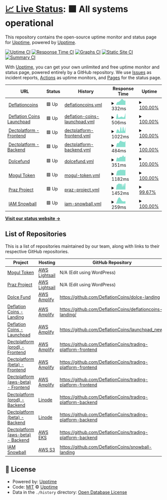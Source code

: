 # [📈 Live Status](https://deflationcoins.github.io/upptime): <!--live status--> **🟩 All systems operational**

This repository contains the open-source uptime monitor and status page for [Upptime](https://upptime.js.org), powered by [Upptime](https://github.com/upptime/upptime).

[![Uptime CI](https://github.com/DeflationCoins/upptime/workflows/Uptime%20CI/badge.svg)](https://github.com/DeflationCoins/upptime/actions?query=workflow%3A%22Uptime+CI%22)
[![Response Time CI](https://github.com/DeflationCoins/upptime/workflows/Response%20Time%20CI/badge.svg)](https://github.com/DeflationCoins/upptime/actions?query=workflow%3A%22Response+Time+CI%22)
[![Graphs CI](https://github.com/DeflationCoins/upptime/workflows/Graphs%20CI/badge.svg)](https://github.com/DeflationCoins/upptime/actions?query=workflow%3A%22Graphs+CI%22)
[![Static Site CI](https://github.com/DeflationCoins/upptime/workflows/Static%20Site%20CI/badge.svg)](https://github.com/DeflationCoins/upptime/actions?query=workflow%3A%22Static+Site+CI%22)
[![Summary CI](https://github.com/DeflationCoins/upptime/workflows/Summary%20CI/badge.svg)](https://github.com/DeflationCoins/upptime/actions?query=workflow%3A%22Summary+CI%22)

With [Upptime](https://upptime.js.org), you can get your own unlimited and free uptime monitor and status page, powered entirely by a GitHub repository. We use [Issues](https://github.com/upptime/upptime/issues) as incident reports, [Actions](https://github.com/DeflationCoins/upptime/actions) as uptime monitors, and [Pages](https://deflationcoins.github.io/upptime) for the status page.

<!--start: status pages-->
<!-- This summary is generated by Upptime (https://github.com/upptime/upptime) -->
<!-- Do not edit this manually, your changes will be overwritten -->
<!-- prettier-ignore -->
| URL | Status | History | Response Time | Uptime |
| --- | ------ | ------- | ------------- | ------ |
| <img alt="" src="https://icons.duckduckgo.com/ip3/deflationcoins.com.ico" height="13"> [Deflationcoins](https://deflationcoins.com/) | 🟩 Up | [deflationcoins.yml](https://github.com/DeflationCoins/upptime/commits/HEAD/history/deflationcoins.yml) | <details><summary><img alt="Response time graph" src="./graphs/deflationcoins/response-time-week.png" height="20"> 332ms</summary><br><a href="https://DeflationCoins.github.io/upptime/history/deflationcoins"><img alt="Response time 325" src="https://img.shields.io/endpoint?url=https%3A%2F%2Fraw.githubusercontent.com%2FDeflationCoins%2Fupptime%2FHEAD%2Fapi%2Fdeflationcoins%2Fresponse-time.json"></a><br><a href="https://DeflationCoins.github.io/upptime/history/deflationcoins"><img alt="24-hour response time 343" src="https://img.shields.io/endpoint?url=https%3A%2F%2Fraw.githubusercontent.com%2FDeflationCoins%2Fupptime%2FHEAD%2Fapi%2Fdeflationcoins%2Fresponse-time-day.json"></a><br><a href="https://DeflationCoins.github.io/upptime/history/deflationcoins"><img alt="7-day response time 332" src="https://img.shields.io/endpoint?url=https%3A%2F%2Fraw.githubusercontent.com%2FDeflationCoins%2Fupptime%2FHEAD%2Fapi%2Fdeflationcoins%2Fresponse-time-week.json"></a><br><a href="https://DeflationCoins.github.io/upptime/history/deflationcoins"><img alt="30-day response time 325" src="https://img.shields.io/endpoint?url=https%3A%2F%2Fraw.githubusercontent.com%2FDeflationCoins%2Fupptime%2FHEAD%2Fapi%2Fdeflationcoins%2Fresponse-time-month.json"></a><br><a href="https://DeflationCoins.github.io/upptime/history/deflationcoins"><img alt="1-year response time 325" src="https://img.shields.io/endpoint?url=https%3A%2F%2Fraw.githubusercontent.com%2FDeflationCoins%2Fupptime%2FHEAD%2Fapi%2Fdeflationcoins%2Fresponse-time-year.json"></a></details> | <details><summary><a href="https://DeflationCoins.github.io/upptime/history/deflationcoins">100.00%</a></summary><a href="https://DeflationCoins.github.io/upptime/history/deflationcoins"><img alt="All-time uptime 100.00%" src="https://img.shields.io/endpoint?url=https%3A%2F%2Fraw.githubusercontent.com%2FDeflationCoins%2Fupptime%2FHEAD%2Fapi%2Fdeflationcoins%2Fuptime.json"></a><br><a href="https://DeflationCoins.github.io/upptime/history/deflationcoins"><img alt="24-hour uptime 100.00%" src="https://img.shields.io/endpoint?url=https%3A%2F%2Fraw.githubusercontent.com%2FDeflationCoins%2Fupptime%2FHEAD%2Fapi%2Fdeflationcoins%2Fuptime-day.json"></a><br><a href="https://DeflationCoins.github.io/upptime/history/deflationcoins"><img alt="7-day uptime 100.00%" src="https://img.shields.io/endpoint?url=https%3A%2F%2Fraw.githubusercontent.com%2FDeflationCoins%2Fupptime%2FHEAD%2Fapi%2Fdeflationcoins%2Fuptime-week.json"></a><br><a href="https://DeflationCoins.github.io/upptime/history/deflationcoins"><img alt="30-day uptime 100.00%" src="https://img.shields.io/endpoint?url=https%3A%2F%2Fraw.githubusercontent.com%2FDeflationCoins%2Fupptime%2FHEAD%2Fapi%2Fdeflationcoins%2Fuptime-month.json"></a><br><a href="https://DeflationCoins.github.io/upptime/history/deflationcoins"><img alt="1-year uptime 100.00%" src="https://img.shields.io/endpoint?url=https%3A%2F%2Fraw.githubusercontent.com%2FDeflationCoins%2Fupptime%2FHEAD%2Fapi%2Fdeflationcoins%2Fuptime-year.json"></a></details>
| <img alt="" src="https://icons.duckduckgo.com/ip3/launchpad.deflationcoins.com.ico" height="13"> [Deflation Coins Launchpad](https://launchpad.deflationcoins.com/) | 🟩 Up | [deflation-coins-launchpad.yml](https://github.com/DeflationCoins/upptime/commits/HEAD/history/deflation-coins-launchpad.yml) | <details><summary><img alt="Response time graph" src="./graphs/deflation-coins-launchpad/response-time-week.png" height="20"> 506ms</summary><br><a href="https://DeflationCoins.github.io/upptime/history/deflation-coins-launchpad"><img alt="Response time 519" src="https://img.shields.io/endpoint?url=https%3A%2F%2Fraw.githubusercontent.com%2FDeflationCoins%2Fupptime%2FHEAD%2Fapi%2Fdeflation-coins-launchpad%2Fresponse-time.json"></a><br><a href="https://DeflationCoins.github.io/upptime/history/deflation-coins-launchpad"><img alt="24-hour response time 1089" src="https://img.shields.io/endpoint?url=https%3A%2F%2Fraw.githubusercontent.com%2FDeflationCoins%2Fupptime%2FHEAD%2Fapi%2Fdeflation-coins-launchpad%2Fresponse-time-day.json"></a><br><a href="https://DeflationCoins.github.io/upptime/history/deflation-coins-launchpad"><img alt="7-day response time 506" src="https://img.shields.io/endpoint?url=https%3A%2F%2Fraw.githubusercontent.com%2FDeflationCoins%2Fupptime%2FHEAD%2Fapi%2Fdeflation-coins-launchpad%2Fresponse-time-week.json"></a><br><a href="https://DeflationCoins.github.io/upptime/history/deflation-coins-launchpad"><img alt="30-day response time 519" src="https://img.shields.io/endpoint?url=https%3A%2F%2Fraw.githubusercontent.com%2FDeflationCoins%2Fupptime%2FHEAD%2Fapi%2Fdeflation-coins-launchpad%2Fresponse-time-month.json"></a><br><a href="https://DeflationCoins.github.io/upptime/history/deflation-coins-launchpad"><img alt="1-year response time 519" src="https://img.shields.io/endpoint?url=https%3A%2F%2Fraw.githubusercontent.com%2FDeflationCoins%2Fupptime%2FHEAD%2Fapi%2Fdeflation-coins-launchpad%2Fresponse-time-year.json"></a></details> | <details><summary><a href="https://DeflationCoins.github.io/upptime/history/deflation-coins-launchpad">100.00%</a></summary><a href="https://DeflationCoins.github.io/upptime/history/deflation-coins-launchpad"><img alt="All-time uptime 100.00%" src="https://img.shields.io/endpoint?url=https%3A%2F%2Fraw.githubusercontent.com%2FDeflationCoins%2Fupptime%2FHEAD%2Fapi%2Fdeflation-coins-launchpad%2Fuptime.json"></a><br><a href="https://DeflationCoins.github.io/upptime/history/deflation-coins-launchpad"><img alt="24-hour uptime 100.00%" src="https://img.shields.io/endpoint?url=https%3A%2F%2Fraw.githubusercontent.com%2FDeflationCoins%2Fupptime%2FHEAD%2Fapi%2Fdeflation-coins-launchpad%2Fuptime-day.json"></a><br><a href="https://DeflationCoins.github.io/upptime/history/deflation-coins-launchpad"><img alt="7-day uptime 100.00%" src="https://img.shields.io/endpoint?url=https%3A%2F%2Fraw.githubusercontent.com%2FDeflationCoins%2Fupptime%2FHEAD%2Fapi%2Fdeflation-coins-launchpad%2Fuptime-week.json"></a><br><a href="https://DeflationCoins.github.io/upptime/history/deflation-coins-launchpad"><img alt="30-day uptime 100.00%" src="https://img.shields.io/endpoint?url=https%3A%2F%2Fraw.githubusercontent.com%2FDeflationCoins%2Fupptime%2FHEAD%2Fapi%2Fdeflation-coins-launchpad%2Fuptime-month.json"></a><br><a href="https://DeflationCoins.github.io/upptime/history/deflation-coins-launchpad"><img alt="1-year uptime 100.00%" src="https://img.shields.io/endpoint?url=https%3A%2F%2Fraw.githubusercontent.com%2FDeflationCoins%2Fupptime%2FHEAD%2Fapi%2Fdeflation-coins-launchpad%2Fuptime-year.json"></a></details>
| <img alt="" src="https://icons.duckduckgo.com/ip3/dectplatform.com.ico" height="13"> [Dectplatform - Frontend](https://dectplatform.com/) | 🟩 Up | [dectplatform-frontend.yml](https://github.com/DeflationCoins/upptime/commits/HEAD/history/dectplatform-frontend.yml) | <details><summary><img alt="Response time graph" src="./graphs/dectplatform-frontend/response-time-week.png" height="20"> 1022ms</summary><br><a href="https://DeflationCoins.github.io/upptime/history/dectplatform-frontend"><img alt="Response time 758" src="https://img.shields.io/endpoint?url=https%3A%2F%2Fraw.githubusercontent.com%2FDeflationCoins%2Fupptime%2FHEAD%2Fapi%2Fdectplatform-frontend%2Fresponse-time.json"></a><br><a href="https://DeflationCoins.github.io/upptime/history/dectplatform-frontend"><img alt="24-hour response time 1663" src="https://img.shields.io/endpoint?url=https%3A%2F%2Fraw.githubusercontent.com%2FDeflationCoins%2Fupptime%2FHEAD%2Fapi%2Fdectplatform-frontend%2Fresponse-time-day.json"></a><br><a href="https://DeflationCoins.github.io/upptime/history/dectplatform-frontend"><img alt="7-day response time 1022" src="https://img.shields.io/endpoint?url=https%3A%2F%2Fraw.githubusercontent.com%2FDeflationCoins%2Fupptime%2FHEAD%2Fapi%2Fdectplatform-frontend%2Fresponse-time-week.json"></a><br><a href="https://DeflationCoins.github.io/upptime/history/dectplatform-frontend"><img alt="30-day response time 758" src="https://img.shields.io/endpoint?url=https%3A%2F%2Fraw.githubusercontent.com%2FDeflationCoins%2Fupptime%2FHEAD%2Fapi%2Fdectplatform-frontend%2Fresponse-time-month.json"></a><br><a href="https://DeflationCoins.github.io/upptime/history/dectplatform-frontend"><img alt="1-year response time 758" src="https://img.shields.io/endpoint?url=https%3A%2F%2Fraw.githubusercontent.com%2FDeflationCoins%2Fupptime%2FHEAD%2Fapi%2Fdectplatform-frontend%2Fresponse-time-year.json"></a></details> | <details><summary><a href="https://DeflationCoins.github.io/upptime/history/dectplatform-frontend">100.00%</a></summary><a href="https://DeflationCoins.github.io/upptime/history/dectplatform-frontend"><img alt="All-time uptime 100.00%" src="https://img.shields.io/endpoint?url=https%3A%2F%2Fraw.githubusercontent.com%2FDeflationCoins%2Fupptime%2FHEAD%2Fapi%2Fdectplatform-frontend%2Fuptime.json"></a><br><a href="https://DeflationCoins.github.io/upptime/history/dectplatform-frontend"><img alt="24-hour uptime 100.00%" src="https://img.shields.io/endpoint?url=https%3A%2F%2Fraw.githubusercontent.com%2FDeflationCoins%2Fupptime%2FHEAD%2Fapi%2Fdectplatform-frontend%2Fuptime-day.json"></a><br><a href="https://DeflationCoins.github.io/upptime/history/dectplatform-frontend"><img alt="7-day uptime 100.00%" src="https://img.shields.io/endpoint?url=https%3A%2F%2Fraw.githubusercontent.com%2FDeflationCoins%2Fupptime%2FHEAD%2Fapi%2Fdectplatform-frontend%2Fuptime-week.json"></a><br><a href="https://DeflationCoins.github.io/upptime/history/dectplatform-frontend"><img alt="30-day uptime 100.00%" src="https://img.shields.io/endpoint?url=https%3A%2F%2Fraw.githubusercontent.com%2FDeflationCoins%2Fupptime%2FHEAD%2Fapi%2Fdectplatform-frontend%2Fuptime-month.json"></a><br><a href="https://DeflationCoins.github.io/upptime/history/dectplatform-frontend"><img alt="1-year uptime 100.00%" src="https://img.shields.io/endpoint?url=https%3A%2F%2Fraw.githubusercontent.com%2FDeflationCoins%2Fupptime%2FHEAD%2Fapi%2Fdectplatform-frontend%2Fuptime-year.json"></a></details>
| <img alt="" src="https://icons.duckduckgo.com/ip3/beta-backend.dectplatform.com.ico" height="13"> [Dectplatform - Backend](https://beta-backend.dectplatform.com/api/v1/) | 🟩 Up | [dectplatform-backend.yml](https://github.com/DeflationCoins/upptime/commits/HEAD/history/dectplatform-backend.yml) | <details><summary><img alt="Response time graph" src="./graphs/dectplatform-backend/response-time-week.png" height="20"> 484ms</summary><br><a href="https://DeflationCoins.github.io/upptime/history/dectplatform-backend"><img alt="Response time 1263" src="https://img.shields.io/endpoint?url=https%3A%2F%2Fraw.githubusercontent.com%2FDeflationCoins%2Fupptime%2FHEAD%2Fapi%2Fdectplatform-backend%2Fresponse-time.json"></a><br><a href="https://DeflationCoins.github.io/upptime/history/dectplatform-backend"><img alt="24-hour response time 571" src="https://img.shields.io/endpoint?url=https%3A%2F%2Fraw.githubusercontent.com%2FDeflationCoins%2Fupptime%2FHEAD%2Fapi%2Fdectplatform-backend%2Fresponse-time-day.json"></a><br><a href="https://DeflationCoins.github.io/upptime/history/dectplatform-backend"><img alt="7-day response time 484" src="https://img.shields.io/endpoint?url=https%3A%2F%2Fraw.githubusercontent.com%2FDeflationCoins%2Fupptime%2FHEAD%2Fapi%2Fdectplatform-backend%2Fresponse-time-week.json"></a><br><a href="https://DeflationCoins.github.io/upptime/history/dectplatform-backend"><img alt="30-day response time 1263" src="https://img.shields.io/endpoint?url=https%3A%2F%2Fraw.githubusercontent.com%2FDeflationCoins%2Fupptime%2FHEAD%2Fapi%2Fdectplatform-backend%2Fresponse-time-month.json"></a><br><a href="https://DeflationCoins.github.io/upptime/history/dectplatform-backend"><img alt="1-year response time 1263" src="https://img.shields.io/endpoint?url=https%3A%2F%2Fraw.githubusercontent.com%2FDeflationCoins%2Fupptime%2FHEAD%2Fapi%2Fdectplatform-backend%2Fresponse-time-year.json"></a></details> | <details><summary><a href="https://DeflationCoins.github.io/upptime/history/dectplatform-backend">100.00%</a></summary><a href="https://DeflationCoins.github.io/upptime/history/dectplatform-backend"><img alt="All-time uptime 100.00%" src="https://img.shields.io/endpoint?url=https%3A%2F%2Fraw.githubusercontent.com%2FDeflationCoins%2Fupptime%2FHEAD%2Fapi%2Fdectplatform-backend%2Fuptime.json"></a><br><a href="https://DeflationCoins.github.io/upptime/history/dectplatform-backend"><img alt="24-hour uptime 100.00%" src="https://img.shields.io/endpoint?url=https%3A%2F%2Fraw.githubusercontent.com%2FDeflationCoins%2Fupptime%2FHEAD%2Fapi%2Fdectplatform-backend%2Fuptime-day.json"></a><br><a href="https://DeflationCoins.github.io/upptime/history/dectplatform-backend"><img alt="7-day uptime 100.00%" src="https://img.shields.io/endpoint?url=https%3A%2F%2Fraw.githubusercontent.com%2FDeflationCoins%2Fupptime%2FHEAD%2Fapi%2Fdectplatform-backend%2Fuptime-week.json"></a><br><a href="https://DeflationCoins.github.io/upptime/history/dectplatform-backend"><img alt="30-day uptime 100.00%" src="https://img.shields.io/endpoint?url=https%3A%2F%2Fraw.githubusercontent.com%2FDeflationCoins%2Fupptime%2FHEAD%2Fapi%2Fdectplatform-backend%2Fuptime-month.json"></a><br><a href="https://DeflationCoins.github.io/upptime/history/dectplatform-backend"><img alt="1-year uptime 100.00%" src="https://img.shields.io/endpoint?url=https%3A%2F%2Fraw.githubusercontent.com%2FDeflationCoins%2Fupptime%2FHEAD%2Fapi%2Fdectplatform-backend%2Fuptime-year.json"></a></details>
| <img alt="" src="https://icons.duckduckgo.com/ip3/dolcefund.com.ico" height="13"> [Dolcefund](https://dolcefund.com/) | 🟩 Up | [dolcefund.yml](https://github.com/DeflationCoins/upptime/commits/HEAD/history/dolcefund.yml) | <details><summary><img alt="Response time graph" src="./graphs/dolcefund/response-time-week.png" height="20"> 351ms</summary><br><a href="https://DeflationCoins.github.io/upptime/history/dolcefund"><img alt="Response time 357" src="https://img.shields.io/endpoint?url=https%3A%2F%2Fraw.githubusercontent.com%2FDeflationCoins%2Fupptime%2FHEAD%2Fapi%2Fdolcefund%2Fresponse-time.json"></a><br><a href="https://DeflationCoins.github.io/upptime/history/dolcefund"><img alt="24-hour response time 396" src="https://img.shields.io/endpoint?url=https%3A%2F%2Fraw.githubusercontent.com%2FDeflationCoins%2Fupptime%2FHEAD%2Fapi%2Fdolcefund%2Fresponse-time-day.json"></a><br><a href="https://DeflationCoins.github.io/upptime/history/dolcefund"><img alt="7-day response time 351" src="https://img.shields.io/endpoint?url=https%3A%2F%2Fraw.githubusercontent.com%2FDeflationCoins%2Fupptime%2FHEAD%2Fapi%2Fdolcefund%2Fresponse-time-week.json"></a><br><a href="https://DeflationCoins.github.io/upptime/history/dolcefund"><img alt="30-day response time 357" src="https://img.shields.io/endpoint?url=https%3A%2F%2Fraw.githubusercontent.com%2FDeflationCoins%2Fupptime%2FHEAD%2Fapi%2Fdolcefund%2Fresponse-time-month.json"></a><br><a href="https://DeflationCoins.github.io/upptime/history/dolcefund"><img alt="1-year response time 357" src="https://img.shields.io/endpoint?url=https%3A%2F%2Fraw.githubusercontent.com%2FDeflationCoins%2Fupptime%2FHEAD%2Fapi%2Fdolcefund%2Fresponse-time-year.json"></a></details> | <details><summary><a href="https://DeflationCoins.github.io/upptime/history/dolcefund">100.00%</a></summary><a href="https://DeflationCoins.github.io/upptime/history/dolcefund"><img alt="All-time uptime 100.00%" src="https://img.shields.io/endpoint?url=https%3A%2F%2Fraw.githubusercontent.com%2FDeflationCoins%2Fupptime%2FHEAD%2Fapi%2Fdolcefund%2Fuptime.json"></a><br><a href="https://DeflationCoins.github.io/upptime/history/dolcefund"><img alt="24-hour uptime 100.00%" src="https://img.shields.io/endpoint?url=https%3A%2F%2Fraw.githubusercontent.com%2FDeflationCoins%2Fupptime%2FHEAD%2Fapi%2Fdolcefund%2Fuptime-day.json"></a><br><a href="https://DeflationCoins.github.io/upptime/history/dolcefund"><img alt="7-day uptime 100.00%" src="https://img.shields.io/endpoint?url=https%3A%2F%2Fraw.githubusercontent.com%2FDeflationCoins%2Fupptime%2FHEAD%2Fapi%2Fdolcefund%2Fuptime-week.json"></a><br><a href="https://DeflationCoins.github.io/upptime/history/dolcefund"><img alt="30-day uptime 100.00%" src="https://img.shields.io/endpoint?url=https%3A%2F%2Fraw.githubusercontent.com%2FDeflationCoins%2Fupptime%2FHEAD%2Fapi%2Fdolcefund%2Fuptime-month.json"></a><br><a href="https://DeflationCoins.github.io/upptime/history/dolcefund"><img alt="1-year uptime 100.00%" src="https://img.shields.io/endpoint?url=https%3A%2F%2Fraw.githubusercontent.com%2FDeflationCoins%2Fupptime%2FHEAD%2Fapi%2Fdolcefund%2Fuptime-year.json"></a></details>
| <img alt="" src="https://icons.duckduckgo.com/ip3/mogultoken.io.ico" height="13"> [Mogul Token](https://mogultoken.io/) | 🟩 Up | [mogul-token.yml](https://github.com/DeflationCoins/upptime/commits/HEAD/history/mogul-token.yml) | <details><summary><img alt="Response time graph" src="./graphs/mogul-token/response-time-week.png" height="20"> 1182ms</summary><br><a href="https://DeflationCoins.github.io/upptime/history/mogul-token"><img alt="Response time 1206" src="https://img.shields.io/endpoint?url=https%3A%2F%2Fraw.githubusercontent.com%2FDeflationCoins%2Fupptime%2FHEAD%2Fapi%2Fmogul-token%2Fresponse-time.json"></a><br><a href="https://DeflationCoins.github.io/upptime/history/mogul-token"><img alt="24-hour response time 1297" src="https://img.shields.io/endpoint?url=https%3A%2F%2Fraw.githubusercontent.com%2FDeflationCoins%2Fupptime%2FHEAD%2Fapi%2Fmogul-token%2Fresponse-time-day.json"></a><br><a href="https://DeflationCoins.github.io/upptime/history/mogul-token"><img alt="7-day response time 1182" src="https://img.shields.io/endpoint?url=https%3A%2F%2Fraw.githubusercontent.com%2FDeflationCoins%2Fupptime%2FHEAD%2Fapi%2Fmogul-token%2Fresponse-time-week.json"></a><br><a href="https://DeflationCoins.github.io/upptime/history/mogul-token"><img alt="30-day response time 1206" src="https://img.shields.io/endpoint?url=https%3A%2F%2Fraw.githubusercontent.com%2FDeflationCoins%2Fupptime%2FHEAD%2Fapi%2Fmogul-token%2Fresponse-time-month.json"></a><br><a href="https://DeflationCoins.github.io/upptime/history/mogul-token"><img alt="1-year response time 1206" src="https://img.shields.io/endpoint?url=https%3A%2F%2Fraw.githubusercontent.com%2FDeflationCoins%2Fupptime%2FHEAD%2Fapi%2Fmogul-token%2Fresponse-time-year.json"></a></details> | <details><summary><a href="https://DeflationCoins.github.io/upptime/history/mogul-token">100.00%</a></summary><a href="https://DeflationCoins.github.io/upptime/history/mogul-token"><img alt="All-time uptime 100.00%" src="https://img.shields.io/endpoint?url=https%3A%2F%2Fraw.githubusercontent.com%2FDeflationCoins%2Fupptime%2FHEAD%2Fapi%2Fmogul-token%2Fuptime.json"></a><br><a href="https://DeflationCoins.github.io/upptime/history/mogul-token"><img alt="24-hour uptime 100.00%" src="https://img.shields.io/endpoint?url=https%3A%2F%2Fraw.githubusercontent.com%2FDeflationCoins%2Fupptime%2FHEAD%2Fapi%2Fmogul-token%2Fuptime-day.json"></a><br><a href="https://DeflationCoins.github.io/upptime/history/mogul-token"><img alt="7-day uptime 100.00%" src="https://img.shields.io/endpoint?url=https%3A%2F%2Fraw.githubusercontent.com%2FDeflationCoins%2Fupptime%2FHEAD%2Fapi%2Fmogul-token%2Fuptime-week.json"></a><br><a href="https://DeflationCoins.github.io/upptime/history/mogul-token"><img alt="30-day uptime 100.00%" src="https://img.shields.io/endpoint?url=https%3A%2F%2Fraw.githubusercontent.com%2FDeflationCoins%2Fupptime%2FHEAD%2Fapi%2Fmogul-token%2Fuptime-month.json"></a><br><a href="https://DeflationCoins.github.io/upptime/history/mogul-token"><img alt="1-year uptime 100.00%" src="https://img.shields.io/endpoint?url=https%3A%2F%2Fraw.githubusercontent.com%2FDeflationCoins%2Fupptime%2FHEAD%2Fapi%2Fmogul-token%2Fuptime-year.json"></a></details>
| <img alt="" src="https://icons.duckduckgo.com/ip3/prazproject.com.ico" height="13"> [Praz Project](https://prazproject.com/) | 🟩 Up | [praz-project.yml](https://github.com/DeflationCoins/upptime/commits/HEAD/history/praz-project.yml) | <details><summary><img alt="Response time graph" src="./graphs/praz-project/response-time-week.png" height="20"> 1452ms</summary><br><a href="https://DeflationCoins.github.io/upptime/history/praz-project"><img alt="Response time 1574" src="https://img.shields.io/endpoint?url=https%3A%2F%2Fraw.githubusercontent.com%2FDeflationCoins%2Fupptime%2FHEAD%2Fapi%2Fpraz-project%2Fresponse-time.json"></a><br><a href="https://DeflationCoins.github.io/upptime/history/praz-project"><img alt="24-hour response time 1313" src="https://img.shields.io/endpoint?url=https%3A%2F%2Fraw.githubusercontent.com%2FDeflationCoins%2Fupptime%2FHEAD%2Fapi%2Fpraz-project%2Fresponse-time-day.json"></a><br><a href="https://DeflationCoins.github.io/upptime/history/praz-project"><img alt="7-day response time 1452" src="https://img.shields.io/endpoint?url=https%3A%2F%2Fraw.githubusercontent.com%2FDeflationCoins%2Fupptime%2FHEAD%2Fapi%2Fpraz-project%2Fresponse-time-week.json"></a><br><a href="https://DeflationCoins.github.io/upptime/history/praz-project"><img alt="30-day response time 1574" src="https://img.shields.io/endpoint?url=https%3A%2F%2Fraw.githubusercontent.com%2FDeflationCoins%2Fupptime%2FHEAD%2Fapi%2Fpraz-project%2Fresponse-time-month.json"></a><br><a href="https://DeflationCoins.github.io/upptime/history/praz-project"><img alt="1-year response time 1574" src="https://img.shields.io/endpoint?url=https%3A%2F%2Fraw.githubusercontent.com%2FDeflationCoins%2Fupptime%2FHEAD%2Fapi%2Fpraz-project%2Fresponse-time-year.json"></a></details> | <details><summary><a href="https://DeflationCoins.github.io/upptime/history/praz-project">99.67%</a></summary><a href="https://DeflationCoins.github.io/upptime/history/praz-project"><img alt="All-time uptime 99.86%" src="https://img.shields.io/endpoint?url=https%3A%2F%2Fraw.githubusercontent.com%2FDeflationCoins%2Fupptime%2FHEAD%2Fapi%2Fpraz-project%2Fuptime.json"></a><br><a href="https://DeflationCoins.github.io/upptime/history/praz-project"><img alt="24-hour uptime 97.71%" src="https://img.shields.io/endpoint?url=https%3A%2F%2Fraw.githubusercontent.com%2FDeflationCoins%2Fupptime%2FHEAD%2Fapi%2Fpraz-project%2Fuptime-day.json"></a><br><a href="https://DeflationCoins.github.io/upptime/history/praz-project"><img alt="7-day uptime 99.67%" src="https://img.shields.io/endpoint?url=https%3A%2F%2Fraw.githubusercontent.com%2FDeflationCoins%2Fupptime%2FHEAD%2Fapi%2Fpraz-project%2Fuptime-week.json"></a><br><a href="https://DeflationCoins.github.io/upptime/history/praz-project"><img alt="30-day uptime 99.86%" src="https://img.shields.io/endpoint?url=https%3A%2F%2Fraw.githubusercontent.com%2FDeflationCoins%2Fupptime%2FHEAD%2Fapi%2Fpraz-project%2Fuptime-month.json"></a><br><a href="https://DeflationCoins.github.io/upptime/history/praz-project"><img alt="1-year uptime 99.86%" src="https://img.shields.io/endpoint?url=https%3A%2F%2Fraw.githubusercontent.com%2FDeflationCoins%2Fupptime%2FHEAD%2Fapi%2Fpraz-project%2Fuptime-year.json"></a></details>
| <img alt="" src="https://icons.duckduckgo.com/ip3/www.iamsnowball.com.ico" height="13"> [IAM Snowball](https://www.iamsnowball.com/) | 🟩 Up | [iam-snowball.yml](https://github.com/DeflationCoins/upptime/commits/HEAD/history/iam-snowball.yml) | <details><summary><img alt="Response time graph" src="./graphs/iam-snowball/response-time-week.png" height="20"> 259ms</summary><br><a href="https://DeflationCoins.github.io/upptime/history/iam-snowball"><img alt="Response time 259" src="https://img.shields.io/endpoint?url=https%3A%2F%2Fraw.githubusercontent.com%2FDeflationCoins%2Fupptime%2FHEAD%2Fapi%2Fiam-snowball%2Fresponse-time.json"></a><br><a href="https://DeflationCoins.github.io/upptime/history/iam-snowball"><img alt="24-hour response time 166" src="https://img.shields.io/endpoint?url=https%3A%2F%2Fraw.githubusercontent.com%2FDeflationCoins%2Fupptime%2FHEAD%2Fapi%2Fiam-snowball%2Fresponse-time-day.json"></a><br><a href="https://DeflationCoins.github.io/upptime/history/iam-snowball"><img alt="7-day response time 259" src="https://img.shields.io/endpoint?url=https%3A%2F%2Fraw.githubusercontent.com%2FDeflationCoins%2Fupptime%2FHEAD%2Fapi%2Fiam-snowball%2Fresponse-time-week.json"></a><br><a href="https://DeflationCoins.github.io/upptime/history/iam-snowball"><img alt="30-day response time 259" src="https://img.shields.io/endpoint?url=https%3A%2F%2Fraw.githubusercontent.com%2FDeflationCoins%2Fupptime%2FHEAD%2Fapi%2Fiam-snowball%2Fresponse-time-month.json"></a><br><a href="https://DeflationCoins.github.io/upptime/history/iam-snowball"><img alt="1-year response time 259" src="https://img.shields.io/endpoint?url=https%3A%2F%2Fraw.githubusercontent.com%2FDeflationCoins%2Fupptime%2FHEAD%2Fapi%2Fiam-snowball%2Fresponse-time-year.json"></a></details> | <details><summary><a href="https://DeflationCoins.github.io/upptime/history/iam-snowball">100.00%</a></summary><a href="https://DeflationCoins.github.io/upptime/history/iam-snowball"><img alt="All-time uptime 100.00%" src="https://img.shields.io/endpoint?url=https%3A%2F%2Fraw.githubusercontent.com%2FDeflationCoins%2Fupptime%2FHEAD%2Fapi%2Fiam-snowball%2Fuptime.json"></a><br><a href="https://DeflationCoins.github.io/upptime/history/iam-snowball"><img alt="24-hour uptime 100.00%" src="https://img.shields.io/endpoint?url=https%3A%2F%2Fraw.githubusercontent.com%2FDeflationCoins%2Fupptime%2FHEAD%2Fapi%2Fiam-snowball%2Fuptime-day.json"></a><br><a href="https://DeflationCoins.github.io/upptime/history/iam-snowball"><img alt="7-day uptime 100.00%" src="https://img.shields.io/endpoint?url=https%3A%2F%2Fraw.githubusercontent.com%2FDeflationCoins%2Fupptime%2FHEAD%2Fapi%2Fiam-snowball%2Fuptime-week.json"></a><br><a href="https://DeflationCoins.github.io/upptime/history/iam-snowball"><img alt="30-day uptime 100.00%" src="https://img.shields.io/endpoint?url=https%3A%2F%2Fraw.githubusercontent.com%2FDeflationCoins%2Fupptime%2FHEAD%2Fapi%2Fiam-snowball%2Fuptime-month.json"></a><br><a href="https://DeflationCoins.github.io/upptime/history/iam-snowball"><img alt="1-year uptime 100.00%" src="https://img.shields.io/endpoint?url=https%3A%2F%2Fraw.githubusercontent.com%2FDeflationCoins%2Fupptime%2FHEAD%2Fapi%2Fiam-snowball%2Fuptime-year.json"></a></details>

<!--end: status pages-->

[**Visit our status website →**](https://deflationcoins.github.io/upptime)

## List of Repositories

This is a list of repositories maintained by our team, along with links to their respective GitHub repositories.

| Project                                                                                   | Hosting                                                                                                                         | GitHub Repository                                           |
| ----------------------------------------------------------------------------------------- | ------------------------------------------------------------------------------------------------------------------------------- | ----------------------------------------------------------- |
| [Mogul Token](https://mogultoken.io/)                                                     | [AWS Lightsail](https://lightsail.aws.amazon.com/ls/webapp/eu-central-1/instances/lsl-mogultoken-eu-central-1-landing/connect)  | N/A (Edit using WordPress)                                  |
| [Praz Project](https://prazproject.com/)                                                  | [AWS Lightsail](https://lightsail.aws.amazon.com/ls/webapp/eu-central-1/instances/lsl-prazproject-eu-central-1-landing/connect) | N/A (Edit using WordPress)                                  |
| [Dolce Fund](https://dolcefund.com/)                                                      | [AWS Amplify](https://eu-central-1.console.aws.amazon.com/amplify/home?region=eu-central-1#/d3dxq4ev4d0ca6)                     | https://github.com/DeflationCoins/dolce-landing             |
| [Deflation Coins - Landing](https://deflationcoins.com/)                                  | [AWS Amplify](https://eu-central-1.console.aws.amazon.com/amplify/home?region=eu-central-1#/d348ygjwstj8ih)                     | https://github.com/DeflationCoins/deflationcoins-landing/   |
| [Deflation Coins - Launchpad](https://launchpad.deflationcoins.com/)                      | [AWS Amplify](https://eu-central-1.console.aws.amazon.com/amplify/home?region=eu-central-1#/d2b2ajapwzsqvg)                     | https://github.com/DeflationCoins/launchpad_new/            |
| [Dectplatform (prod) - Frontend](https://dectplatform.com/)                               | [AWS Amplify](https://eu-central-1.console.aws.amazon.com/amplify/home?region=eu-central-1#/d1cuwv1qeqs8ds)                     | https://github.com/DeflationCoins/trading-platform-frontend |
| [Dectplatform (beta) - Frontend](https://staging.dectplatform.com/)                       | [AWS Amplify](https://eu-central-1.console.aws.amazon.com/amplify/home?region=eu-central-1#/d1cuwv1qeqs8ds)                     | https://github.com/DeflationCoins/trading-platform-frontend |
| [Dectplatform (aws-beta) - Frontend](https://staging-aws.dectplatform.com/)               | [AWS Amplify](https://eu-central-1.console.aws.amazon.com/amplify/home?region=eu-central-1#/d1cuwv1qeqs8ds)                     | https://github.com/DeflationCoins/trading-platform-frontend |
| [Dectplatform (prod) - Backend](https://backend.dectplatform.com/api/v1/)                 | [Linode](https://cloud.linode.com/linodes)                                                                                      | https://github.com/DeflationCoins/trading-platform-backend  |
| [Dectplatform (beta) - Backend](https://beta-backend.dectplatform.com/api/v1/)            | [Linode](https://cloud.linode.com/linodes)                                                                                      | https://github.com/DeflationCoins/trading-platform-backend  |
| [Dectplatform (aws-beta) - Backend](https://staging-aws-backend.dectplatform.com/api/v1/) | [AWS EKS](https://eu-central-1.console.aws.amazon.com/eks/home?region=eu-central-1#/clusters/eks-dect-stg)                      | https://github.com/DeflationCoins/trading-platform-backend  |
| [IAM Snowball](https://www.iamsnowball.com/)                                              | [AWS S3](https://s3.console.aws.amazon.com/s3/buckets/s3-iamsnowball-eu-central-1-landing?region=eu-central-1&tab=objects)      | https://github.com/DeflationCoins/snowball-landing          |

## 📄 License

- Powered by: [Upptime](https://github.com/upptime/upptime)
- Code: [MIT](./LICENSE) © [Upptime](https://upptime.js.org)
- Data in the `./history` directory: [Open Database License](https://opendatacommons.org/licenses/odbl/1-0/)

